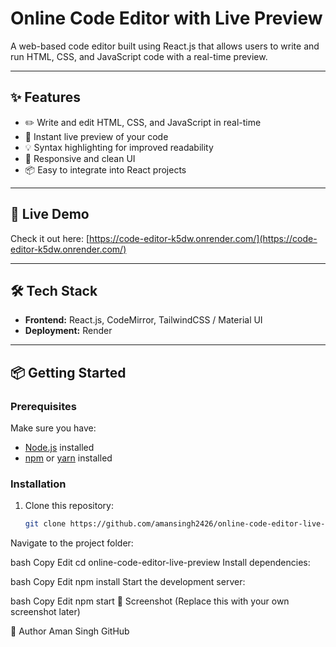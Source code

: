 # Online Code Editor with Live Preview

A web-based code editor built using React.js that allows users to write and run HTML, CSS, and JavaScript code with a real-time preview.

---

## ✨ Features

- ✏️ Write and edit HTML, CSS, and JavaScript in real-time
- 🚀 Instant live preview of your code
- 💡 Syntax highlighting for improved readability
- 🎨 Responsive and clean UI
- 📦 Easy to integrate into React projects

---

## 🚀 Live Demo

Check it out here: [https://code-editor-k5dw.onrender.com/](https://code-editor-k5dw.onrender.com/)

---

## 🛠 Tech Stack

- **Frontend:** React.js, CodeMirror, TailwindCSS / Material UI
- **Deployment:** Render

---

## 📦 Getting Started

### Prerequisites
Make sure you have:
- [Node.js](https://nodejs.org/) installed
- [npm](https://www.npmjs.com/) or [yarn](https://yarnpkg.com/) installed

### Installation

1. Clone this repository:
   ```bash
   git clone https://github.com/amansingh2426/online-code-editor-live-preview.git
Navigate to the project folder:

bash
Copy
Edit
cd online-code-editor-live-preview
Install dependencies:

bash
Copy
Edit
npm install
Start the development server:

bash
Copy
Edit
npm start
📸 Screenshot
(Replace this with your own screenshot later)


👤 Author
Aman Singh
GitHub
